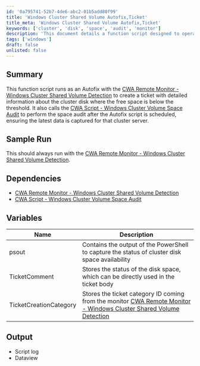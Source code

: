 ```yaml
---
id: '0a795741-52b7-4de6-abc2-01b5add80f99'
title: 'Windows Cluster Shared Volume Autofix,Ticket'
title_meta: 'Windows Cluster Shared Volume Autofix,Ticket'
keywords: ['cluster', 'disk', 'space', 'audit', 'monitor']
description: 'This document details a function script designed to operate as an Autofix with the CWA Remote Monitor for Windows Cluster Shared Volume Detection. It creates tickets with comprehensive information about cluster disks when free space drops below a set threshold and invokes a space audit to ensure accurate data capture for cluster servers.'
tags: ['windows']
draft: false
unlisted: false
---
```


## Summary

This function script runs as an Autofix with the [CWA Remote Monitor - Windows Cluster Shared Volume Detection](<../monitors/CWA Remote Monitor - Windows Cluster Shared Volume Detection.md>) to create a ticket with detailed information about the cluster disk where the free space is below the threshold. It also calls the [CWA Script - Windows Cluster Volume Space Audit](<./Windows Cluster Volume Space Audit DV.md>) to perform the space audit after the Autofix script is scheduled, ensuring the latest data is captured for that cluster server.

## Sample Run

This should always run with the [CWA Remote Monitor - Windows Cluster Shared Volume Detection](<../monitors/CWA Remote Monitor - Windows Cluster Shared Volume Detection.md>).

## Dependencies

- [CWA Remote Monitor - Windows Cluster Shared Volume Detection](<../monitors/CWA Remote Monitor - Windows Cluster Shared Volume Detection.md>)
- [CWA Script - Windows Cluster Volume Space Audit](<./Windows Cluster Volume Space Audit DV.md>)

## Variables

| Name                   | Description                                                                                                      |
|------------------------|------------------------------------------------------------------------------------------------------------------|
| psout                  | Contains the output of the PowerShell to capture the status of cluster disk space availability                    |
| TicketComment          | Stores the status of the disk space, which can be directly used in the ticket body                               |
| TicketCreationCategory  | Stores the ticket category ID coming from the monitor [CWA Remote Monitor - Windows Cluster Shared Volume Detection](<../monitors/CWA Remote Monitor - Windows Cluster Shared Volume Detection.md>) |

## Output

- Script log
- Dataview



